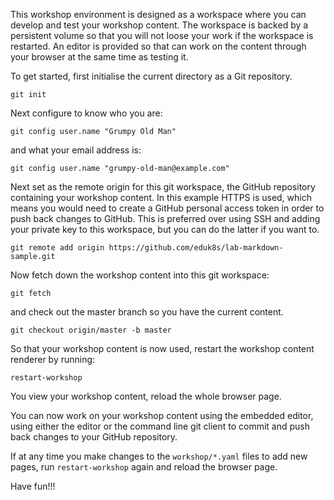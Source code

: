This workshop environment is designed as a workspace where you can develop and test your workshop content. The workspace is backed by a persistent volume so that you will not loose your work if the workspace is restarted. An editor is provided so that can work on the content through your browser at the same time as testing it.

To get started, first initialise the current directory as a Git repository.

```execute
git init
```

Next configure to know who you are:

```copy-and-edit
git config user.name "Grumpy Old Man"
```

and what your email address is:

```copy-and-edit
git config user.name "grumpy-old-man@example.com"
```

Next set as the remote origin for this git workspace, the GitHub repository containing your workshop content. In this example HTTPS is used, which means you would need to create a GitHub personal access token in order to push back changes to GitHub. This is preferred over using SSH and adding your private key to this workspace, but you can do the latter if you want to.

```copy-and-edit
git remote add origin https://github.com/eduk8s/lab-markdown-sample.git
```

Now fetch down the workshop content into this git workspace:

```execute
git fetch
```

and check out the master branch so you have the current content.

```execute
git checkout origin/master -b master
```

So that your workshop content is now used, restart the workshop content renderer by running:

```execute
restart-workshop
```

You view your workshop content, reload the whole browser page.

You can now work on your workshop content using the embedded editor, using either the editor or the command line git client to commit and push back changes to your GitHub repository.

If at any time you make changes to the ``workshop/*.yaml`` files to add new pages, run ``restart-workshop`` again and reload the browser page.

Have fun!!!
